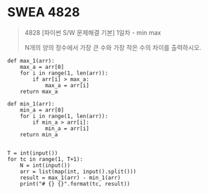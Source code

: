 # SWEA 4828

> 4828 [파이썬 S/W 문제해결 기본] 1일차 - min max
>
> N개의 양의 정수에서 가장 큰 수와 가장 작은 수의 차이를 출력하시오.



```
def max_1(arr):
    max_a = arr[0]
    for i in range(1, len(arr)):
        if arr[i] > max_a:
            max_a = arr[i]
    return max_a

def min_1(arr):
    min_a = arr[0]
    for i in range(1, len(arr)):
        if min_a > arr[i]:
            min_a = arr[i]
    return min_a


T = int(input())
for tc in range(1, T+1):
    N = int(input())
    arr = list(map(int, input().split()))
    result = max_1(arr) - min_1(arr)
    print("# {} {}".format(tc, result))
```

